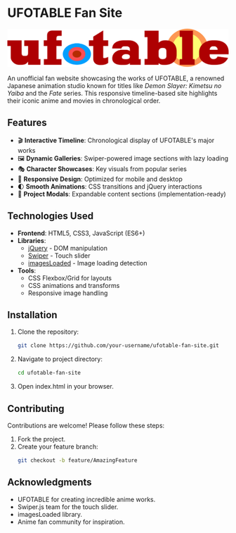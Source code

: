 # UFOTABLE Fan Site

![UFOTABLE Fan Site Preview](./assets/images/Ufotable_logo.svg.png)

An unofficial fan website showcasing the works of UFOTABLE, a renowned Japanese animation studio known for titles like *Demon Slayer: Kimetsu no Yaiba* and the *Fate* series. This responsive timeline-based site highlights their iconic anime and movies in chronological order.

## Features

- 🎬 **Interactive Timeline**: Chronological display of UFOTABLE's major works
- 🖼️ **Dynamic Galleries**: Swiper-powered image sections with lazy loading
- 🎭 **Character Showcases**: Key visuals from popular series
- 📱 **Responsive Design**: Optimized for mobile and desktop
- 🌓 **Smooth Animations**: CSS transitions and jQuery interactions
- 📅 **Project Modals**: Expandable content sections (implementation-ready)

## Technologies Used

- **Frontend**: HTML5, CSS3, JavaScript (ES6+)
- **Libraries**: 
  - [jQuery](https://jquery.com/) - DOM manipulation
  - [Swiper](https://swiperjs.com/) - Touch slider
  - [imagesLoaded](https://imagesloaded.desandro.com/) - Image loading detection
- **Tools**: 
  - CSS Flexbox/Grid for layouts
  - CSS animations and transforms
  - Responsive image handling

## Installation

1. Clone the repository:
   ```bash
   git clone https://github.com/your-username/ufotable-fan-site.git
2. Navigate to project directory:
   ```bash
   cd ufotable-fan-site
3. Open index.html in your browser.

## Contributing

Contributions are welcome! Please follow these steps:

1. Fork the project.
2. Create your feature branch:
   ```bash
   git checkout -b feature/AmazingFeature

## Acknowledgments

- UFOTABLE for creating incredible anime works.
- Swiper.js team for the touch slider.
- imagesLoaded library.
- Anime fan community for inspiration.
